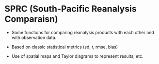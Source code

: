 # SPRC (South-Pacific Reanalysis Comparaisn)

- Some functions for comparing reanalysis products with each other and with observation data.

- Based on classic statistical metrics (sd, r, rmse, bias)

- Use of spatial maps and Taylor diagrams to represent results, etc.
